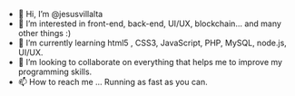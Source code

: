 - 👋 Hi, I’m @jesusvillalta
- 👀 I’m interested in front-end, back-end, UI/UX, blockchain... and many other things :)
- 🌱 I’m currently learning html5 , CSS3, JavaScript, PHP, MySQL, node.js, UI/UX.
- 💞️ I’m looking to collaborate on everything that helps me to improve my programming skills.
- 📫 How to reach me ... Running as fast as you can.

<!---
jesusvillalta/jesusvillalta is a ✨ special ✨ repository because its `README.md` (this file) appears on your GitHub profile.
You can click the Preview link to take a look at your changes.
--->
